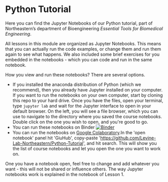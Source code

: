 # Python Tutorial



Here you can find the Jupyter Notebooks of our Python tutorial, part of Northeastern’s department of Bioengineering *Essential Tools for Biomedical Engineering*.  	

All lessons in this module are organized as Jupyter Notebooks. This means that you can actually run the code examples, or change them and run them again to see what happens. We also included some brief exercises for you embedded in the notebooks - which you can code and run in the same notebook. 

How you view and run these notebooks? There are several options. 

- If you installed the anaconda distribution of Python (which we recommend), then you already have Jupyter installed on your computer. If you want to run the notebooks on your own computer, start by cloning this repo to your hard drive.
Once you have the files, open your terminal, type 
`jupyter lab`
and wait for the Jupyter interface to open in your default browser. On the left, you will see a file browser, which you can use to navigate to the directory where you saved the course notebooks. Double click on the one you wish to open, and you're good to go. 
- You can run these notebooks on Binder [![Binder](https://mybinder.org/badge_logo.svg)](https://mybinder.org/v2/gh/Levine-Lab-Northeastern/Python-Tutorial/HEAD)
- You can run the notebooks on [Google Colaboratory](https://colab.research.google.com/).In the 'open notebook' panel hit 'GiuHub', copy-paste 'https://github.com/Levine-Lab-Northeastern/Python-Tutorial', and hit search. This will show you the list of course notebooks and let you open the one you want to work on.

One you have a notebook open, feel free to change and add whatever you want - this will not be shared or influence others. The way Jupyter notebooks work is explained in the notebook of Lesson 1.
